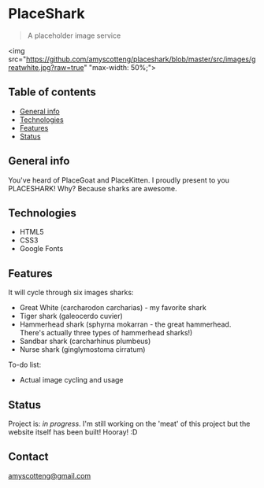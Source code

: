 # PlaceShark
> A placeholder image service 

<img src="https://github.com/amyscotteng/placeshark/blob/master/src/images/greatwhite.jpg?raw=true" "max-width: 50%;">

## Table of contents
* [General info](#general-info)
* [Technologies](#technologies)
* [Features](#features)
* [Status](#status)

## General info
You've heard of PlaceGoat and PlaceKitten. I proudly present to you PLACESHARK! Why? Because sharks are awesome. 



## Technologies
* HTML5
* CSS3
* Google Fonts
 

## Features
It will cycle through six images sharks:

* Great White (carcharodon carcharias) - my favorite shark
* Tiger shark (galeocerdo cuvier)
* Hammerhead shark (sphyrna mokarran - the great hammerhead. There's actually three types of hammerhead sharks!)
* Sandbar shark (carcharhinus plumbeus)
* Nurse shark (ginglymostoma cirratum)

To-do list:
* Actual image cycling and usage

## Status
Project is: _in progress_. I'm still working on the 'meat' of this project but the website itself has been built! Hooray! :D

## Contact
amyscotteng@gmail.com
